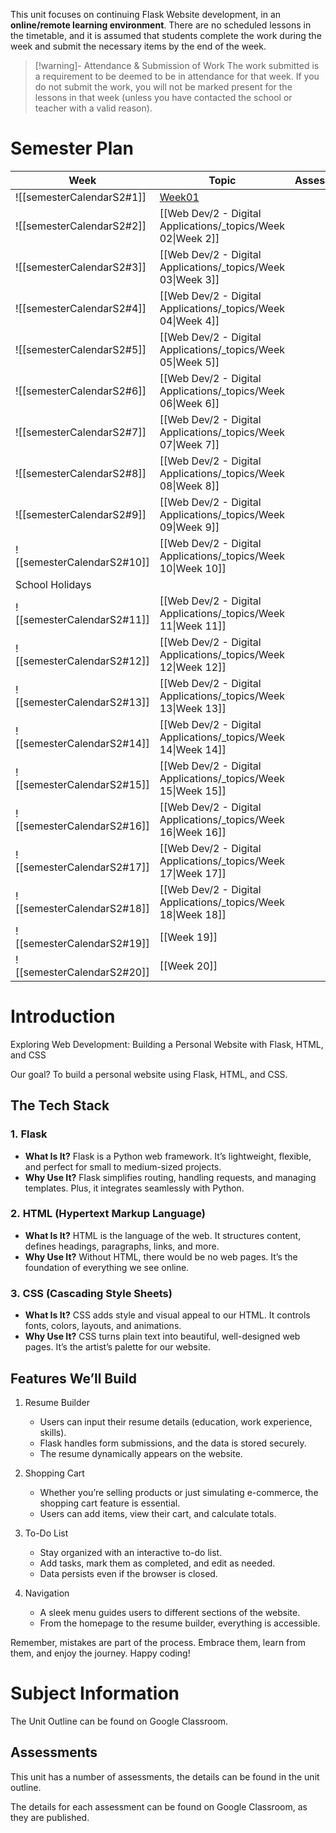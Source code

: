 This unit focuses on continuing Flask Website development, in an **online/remote learning environment**. There are no scheduled lessons in the timetable, and it is assumed that students complete the work during the week and submit the necessary items by the end of the week.

> [!warning]- Attendance & Submission of Work
> The work submitted is a requirement to be deemed to be in attendance for that week. If you do not submit the work, you will not be marked present for the lessons in that week (unless you have contacted the school or teacher with a valid reason).

# Semester Plan

| Week                       | Topic                                                         | Assessment | Notes |
| -------------------------- | ------------------------------------------------------------- | ---------- | ----- |
| ![[semesterCalendarS2#1]]  | [Week01](Web%20Dev/2%20-%20Digital%20Applications/_topics/Week01.md)  |            |       |
| ![[semesterCalendarS2#2]]  | [[Web Dev/2 - Digital Applications/_topics/Week 02\|Week 2]]  |            |       |
| ![[semesterCalendarS2#3]]  | [[Web Dev/2 - Digital Applications/_topics/Week 03\|Week 3]]  |            |       |
| ![[semesterCalendarS2#4]]  | [[Web Dev/2 - Digital Applications/_topics/Week 04\|Week 4]]  |            |       |
| ![[semesterCalendarS2#5]]  | [[Web Dev/2 - Digital Applications/_topics/Week 05\|Week 5]]  |            |       |
| ![[semesterCalendarS2#6]]  | [[Web Dev/2 - Digital Applications/_topics/Week 06\|Week 6]]  |            |       |
| ![[semesterCalendarS2#7]]  | [[Web Dev/2 - Digital Applications/_topics/Week 07\|Week 7]]  |            |       |
| ![[semesterCalendarS2#8]]  | [[Web Dev/2 - Digital Applications/_topics/Week 08\|Week 8]]  |            |       |
| ![[semesterCalendarS2#9]]  | [[Web Dev/2 - Digital Applications/_topics/Week 09\|Week 9]]  |            |       |
| ![[semesterCalendarS2#10]] | [[Web Dev/2 - Digital Applications/_topics/Week 10\|Week 10]] |            |       |
| School Holidays            |                                                               |            |       |
| ![[semesterCalendarS2#11]] | [[Web Dev/2 - Digital Applications/_topics/Week 11\|Week 11]] |            |       |
| ![[semesterCalendarS2#12]] | [[Web Dev/2 - Digital Applications/_topics/Week 12\|Week 12]] |            |       |
| ![[semesterCalendarS2#13]] | [[Web Dev/2 - Digital Applications/_topics/Week 13\|Week 13]] |            |       |
| ![[semesterCalendarS2#14]] | [[Web Dev/2 - Digital Applications/_topics/Week 14\|Week 14]] |            |       |
| ![[semesterCalendarS2#15]] | [[Web Dev/2 - Digital Applications/_topics/Week 15\|Week 15]] |            |       |
| ![[semesterCalendarS2#16]] | [[Web Dev/2 - Digital Applications/_topics/Week 16\|Week 16]] |            |       |
| ![[semesterCalendarS2#17]] | [[Web Dev/2 - Digital Applications/_topics/Week 17\|Week 17]] |            |       |
| ![[semesterCalendarS2#18]] | [[Web Dev/2 - Digital Applications/_topics/Week 18\|Week 18]] |            |       |
| ![[semesterCalendarS2#19]] | [[Week 19]]                                                   |            |       |
| ![[semesterCalendarS2#20]] | [[Week 20]]                                                   |            |       |

# Introduction
Exploring Web Development: Building a Personal Website with Flask, HTML, and CSS

Our goal? To build a personal website using Flask, HTML, and CSS.    

## The Tech Stack

### 1. Flask

- **What Is It?** Flask is a Python web framework. It’s lightweight, flexible, and perfect for small to medium-sized projects.
- **Why Use It?** Flask simplifies routing, handling requests, and managing templates. Plus, it integrates seamlessly with Python.

### 2. HTML (Hypertext Markup Language)

- **What Is It?** HTML is the language of the web. It structures content, defines headings, paragraphs, links, and more.
- **Why Use It?** Without HTML, there would be no web pages. It’s the foundation of everything we see online.

### 3. CSS (Cascading Style Sheets)

- **What Is It?** CSS adds style and visual appeal to our HTML. It controls fonts, colors, layouts, and animations.
- **Why Use It?** CSS turns plain text into beautiful, well-designed web pages. It’s the artist’s palette for our website.

## Features We’ll Build

1. Resume Builder
    
    - Users can input their resume details (education, work experience, skills).
    - Flask handles form submissions, and the data is stored securely.
    - The resume dynamically appears on the website.
2. Shopping Cart
    
    - Whether you’re selling products or just simulating e-commerce, the shopping cart feature is essential.
    - Users can add items, view their cart, and calculate totals.
3. To-Do List
    
    - Stay organized with an interactive to-do list.
    - Add tasks, mark them as completed, and edit as needed.
    - Data persists even if the browser is closed.
4. Navigation
    
    - A sleek menu guides users to different sections of the website.
    - From the homepage to the resume builder, everything is accessible.


Remember, mistakes are part of the process. Embrace them, learn from them, and enjoy the journey. Happy coding! 

# Subject Information

The Unit Outline can be found on Google Classroom.

## Assessments

This unit has a number of assessments, the details can be found in the unit outline.

The details for each assessment can be found on Google Classroom, as they are published.

